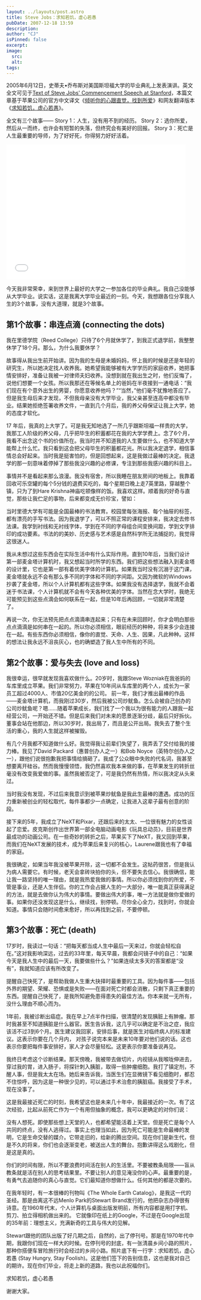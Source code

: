 ```yaml
---
layout: ../layouts/post.astro
title: Steve Jobs：求知若饥，虚心若愚
pubDate: 2007-12-18 13:59
description: 
author: "CJ"
isPinned: false
excerpt: 
image:
  src:
  alt:
tags: 
---
```

2005年6月12日，史蒂夫•乔布斯对美国斯坦福大学的毕业典礼上发表演讲。英文全文可见于<a href="http://news.stanford.edu/news/2005/june15/jobs-061505">Text of Steve Jobs' Commencement Speech at Stanford</a>，本篇文章基于苹果公司的官方中文译文《<a href="http://www.cheers.com.tw/doc/page.jspx?id=402881e8134e403a01134e4eeb700b67">倾听你的心跟直觉，找到所爱</a>》和网友翻译版本《<a href="http://blog.yam.com/heuss/article/5166213">求知若饥，虚心若愚</a>》。

全文有三个故事——
Story 1：人生，没有用不到的经历。
Story 2：选你所爱，然后从一而终，也许会有短暂的失落，但终究会有美好的回报。
Story 3：死亡是人生最重要的导师，为了好好死，你得努力好好活着。

<iframe width="480" height="360" src="//www.youtube.com/embed/UF8uR6Z6KLc" frameborder="0" allowfullscreen></iframe>

今天我非常荣幸，来到世界上最好的大学之一参加各位的毕业典礼。我自己没能够从大学毕业。说实话，这是我离大学毕业最近的一刻。今天，我想跟各位分享我人生的3个故事，没有大道理，就是3个故事。
<h2>第1个故事：串连点滴 (connecting the dots)</h2>
我在里德学院（Reed College）只待了6个月就休学了，到我正式退学前，我整整休学了18个月。那么，为什么我要休学？

故事得从我出生前开始讲。因为我的生母是未婚妈妈，怀上我的时候是还是年轻的研究生，所以她决定找人收养我。她希望我能够被有大学学历的家庭收养，她把事情安排好，准备让我被一对律师夫妇收养。没想到就在我出生之时，他们反悔了，说他们想要一个女孩。所以我那还在等候名单上的爸妈在半夜接到一通电话：“我们现在有个意外出生的男婴，你愿意收养他吗？”“当然，”他们毫不犹豫地答应了。但是我生母后来才发现，不但我母亲没有大学毕业，我父亲甚至连高中都没有毕业。结果她拒绝签署收养文件，一直到几个月后，我的养父母保证让我上大学，她的态度才软化。

17 年后，我真的上大学了。可是我无知地选了一所几乎跟斯坦福一样贵的大学，我那工人阶级的养父母，几乎把毕生的积蓄都花在我的大学学费上。念了6个月，我看不出念这个书的价值所在。我当时并不知道我的人生要做什么，也不知道大学能帮上什么忙。我只看到这会把父母毕生的积蓄都花光。所以我决定退学，相信事情总会好起来。当时我是挺害怕的，但是回想起来，这是我做过最棒的决定。我退学的那一刻意味着停掉了那些我没兴趣的必修课，专注到那些我感兴趣的科目上。

事情并不是看起来那么浪漫。我没有宿舍，所以我睡在朋友房间的地板上。我靠着回收可乐空罐的每个5分钱的退费买吃的，每个星期日晚上走7英里路，穿越整个镇，只为了到Hare Krishna神庙吃顿像样的饭。我喜欢这样。顺着我的好奇与直觉，那些让我伫足的事物，后来都变成无价珍宝，譬如：

当时里德大学有可能是全国最棒的书法教育。校园里每张海报、每个抽屉的标签，都有漂亮的手写书法。因为我退学了，可以不照正常的课程安排来，我决定去修书法课。我学到衬线和无衬线字体，学到在不同的字母组合间变换间距，学到文字排印的成功要素。书法的的美妙、历史感与艺术感是自然科学所无法捕捉的，我觉得这很迷人。

我从未想过这些东西会在实际生活中有什么实际作用。直到10年后，当我们设计第一部麦金塔计算机时，我又想起当时所学的东西。我们把这些想法融入到麦金塔的设计里，它也是第一部有着优美字体的计算机。如果我当时没有沉溺于这门课，麦金塔就永远不会有那么多不同的字体和不同的字间距。又因为微软的Windows抄袭了麦金塔，所以个人计算机都有这些字体。如果我没有选择退学，我就不会着迷于书法课，个人计算机就不会有今天各种优美的字体。当然在念大学时，我绝无可能预见到这些点滴会如何联系在一起，但是10年后再回顾，一切就非常清楚了。

再说一次，你无法预先把点点滴滴串连起来；只有在未来回顾时，你才会明白那些点点滴滴是如何串在一起的。所以你必须相信，眼前经历的种种，将来多少会连接在一起。有些东西你必须相信，像你的直觉、天命、人生、因果，凡此种种。这样的想法让我永远不沮丧灰心，也的确塑造了我人生中所有的不同。
<h2>第2个故事：爱与失去 (love and loss)</h2>
我很幸运，很早就发现我喜欢做什么。20岁时，我跟Steve Wozniak在我爸妈的车库里成立苹果。我们非常努力，苹果在10年间从车库里的两个人，成长为一家员工超过4000人、市值20亿美金的的公司。 前一年，我们才推出最棒的作品——麦金塔计算机，而我刚过30岁，然后我被公司炒鱿鱼。怎么会被自己创办的公司炒鱿鱼呢？嗯……随着苹果成长，我们找了一个我以为很有能力的人跟我一起经营公司，一开始还不错。但是后来我们对未来的愿景逐渐分歧，最后只好拆伙。董事会站在他那边，所以30岁时，我出局了，而且是公开出局。我失去了整个生活的重心，我的人生就这样被摧毁。

有几个月我都不知道做什么好。我觉得我让前辈们失望了，我弄丢了交付给我的接力棒。我见了David Packard（惠普创办人之一）和Bob Noyce（英特尔创办人之一），跟他们说很抱歉我把事情给搞砸了。我成了公众眼中失败的代名词，我甚至想要离开硅谷。然而我慢慢领悟，我仍然喜欢我本来做的事，在苹果发生的转折丝毫没有改变我爱做的事。虽然我被否定了，可是我仍然有热情，所以我决定从头来过。

当时我没有发现，不过后来我意识到被苹果炒鱿鱼是我此生最棒的遭遇。成功的压力重新被创业的轻松取代，每件事都少一点确定，让我进入这辈子最有创意的阶段。

接下来的5年，我成立了NeXT和Pixar，还跟后来的太太、一位很有魅力的女性谈起了恋爱。皮克斯创作出世界第一部全电脑动画电影《玩具总动员》，目前是世界最成功的动画公司。在一些奇妙的转折之后，苹果买下了NeXT，我又回到苹果，而我们在NeXT发展的技术，成为苹果后来复兴的核心，Laurene跟我也有了幸福的家庭。

我很确定，如果当年我没被苹果开除，这一切都不会发生。这帖药很苦，但是我认为病人需要它。有时候，老天会拿砖块拍你的头，但不要失去信心。我很确信，能让我一路坚持的唯一理由，就是我热爱我做的事情。所以你必须找到你的所爱，不管是事业，还是人生伴侣。你的工作会占据人生的一大部分，唯一能真正获得满足的方法，就是去做你认为伟大的事情。要做出伟大的事，唯一方法就是做你爱做的事。如果你还没发现这是什么，继续找，别停顿。尽你全心全力，找到时，你就会知道。事情只会随时间愈来愈好，所以再找到之前，不要停顿。
<h2>第3个故事：死亡 (death)</h2>
17岁时，我读过一句话：“把每天都当成人生中最后一天来过，你就会轻松自在。”这对我影响深远，过去的33年里，每天早晨，我都会问镜子中的自己：“如果今天是我人生中的最后一天，我要做些什么？”如果连续太多天的答案都是“没有”，我就知道应该有所改变了。

提醒自己快死了，是帮助我做人生重大抉择时最重要的工具。因为每件事——包括外界的期望、荣耀、恐惧或是失败——在面对死亡时都会消散，只剩下真正重要的东西。提醒自己快死了，是我所知避免患得患失的最佳方法。你本来就一无所有，没什么理由不顺心而为。

1年前，我被诊断出癌症。我在早上7点半作扫描，很清楚的发现胰脏上有肿瘤。那时我甚至不知道胰脏是什么器官。医生告诉我，这几乎可以确定是不治之症，我应该活不过3到6个月。医生建议我回家，安排后事，就是医生对临终病人的标准建议。这表示你要在几个月内， 对孩子说完本来是未来10年要对他们说的话。这也表示你要把每件事安排好，家人才会尽量轻松。这更表示你要准备说再见。

我终日考虑这个诊断结果。那天傍晚，我被带去做切片，内视镜从我喉咙伸进去，穿过我的胃，进入肠子，将探针刺入胰脏，取得一些肿瘤细胞。我打了镇定剂，不醒人事，但是我太太在场。她后来告诉我，当医生们在显微镜下看见细胞时，都忍不住惊呼，因为这是一种很少见的，可以通过手术治愈的胰脏癌。我接受了手术，现在没事了。

这是我最接近死亡的时刻，我希望这也是未来几十年中，我最接近的一次。有了这次经验，比起从前死亡作为一个有用但抽象的概念，我可以更确定的对你们说：

没有人想死。即使那些想上天堂的人，也都希望能活着上天堂。但是死亡是每个人共同的终点，没有人逃得过。事实上也理当如此，因为死亡可能是生命最棒的发明，它是生命交替的媒介。它带走旧的，给新的腾出空间。现在你们是新生代，但是不久的将来，你们也会逐渐变老，被送出人生的舞台。抱歉讲得这么戏剧化，但是这是真的。

你们的时间有限，所以不要浪费时间活在别人的生活里。不要被教条局限——盲从教条就是活在别人的思考结果里。不要让别人的意见淹没你的心声。最重要的是，有勇气去追随你的真心与直觉。它们最知道你想做什么。任何其他的都是次要的。

在我年轻时，有一本很棒的刊物叫《The Whole Earth Catalog》，是我这一代的圣经。那是由离这不远Menlo Park的Stewart Brand发行的，他把杂志办得很有诗意。在1960年代末，个人计算机与桌面出版发明前，所有内容都是用打字机、剪刀、拍立得相机做出来的。 它就像印在纸上的Google，不过是在Google出现的35年前：理想主义，充满新奇的工具与伟大的见解。

Stewart跟他的团队出版了好几期之后，自然的，出了停刊号。那是在1970年代中期，我跟你们现在一样大的时候。在停刊号的封底，有一张清晨乡间小路的照片，那种你搭便车冒险旅行时会经过的乡间小路。照片底下有一行字：求知若饥，虚心若愚 (Stay Hungry, Stay Foolish)。这是他们签下的告别信息，这也是我对自己的期许。现在你们毕业，将走上新的道路，我也以此祝福你们。

求知若饥，虚心若愚

谢谢大家。
